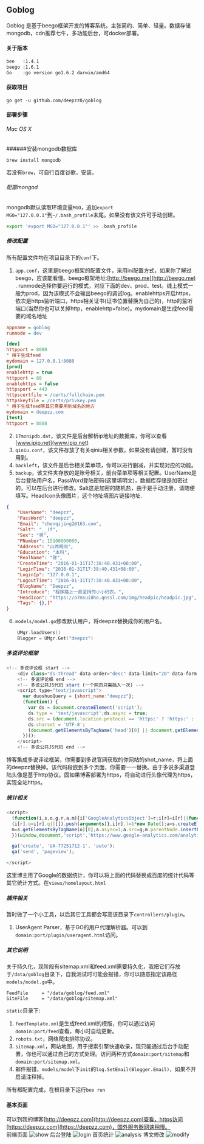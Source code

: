 ## Goblog 

Goblog 是基于beego框架开发的博客系统。主张简约、简单、轻量。数据存储mongodb，cdn推荐七牛，多功能后台，可docker部署。

#### 关于版本
``` sh
bee   :1.4.1
beego :1.6.1
Go    :go version go1.6.2 darwin/amd64
```

#### 获取项目 
```
go get -u github.com/deepzz0/goblog
```
#### 部署步骤
###### Mac OS X
######安装mongodb数据库
```
brew install mongodb
```
若没有<code>brew</code>，可自行百度谷歌，安装。
###### 配置mongod
mongodb默认读取环境变量<code>MGO</code>，追加<code>export MGO="127.0.0.1"</code>到<code>~/.bash_profile</code>末尾。如果没有该文件可手动创建。
``` sh
export 'export MGO="127.0.0.1"' >> .bash_profile
```

##### 修改配置
所有配置文件均在项目目录下的<code>conf</code>下。  
1. <code>app.conf</code>，这里是beego框架的配置文件，采用ini配置方式，如果你了解过beego，应该能看懂。beego框架地址:[http://beego.me](http://beego.me) .
runmode选择你要运行的模式，对应下面的dev、prod、test。线上模式一般为prod，因为该模式不会输出beego的调试log。enablehttps开启https，依次是https监听端口，https相关证书(证书位置替换为自己的)，http的监听端口(当然你也可以关掉http，enablehttp=false)。mydomain是生成feed需要的域名地址
``` ini
appname = goblog
runmode = dev 

[dev]
httpport = 8080
" 用于生成feed
mydomain = 127.0.0.1:8080
[prod]
enablehttp = true
httpport = 80
enablehttps = false
httpsport = 443
httpscertfile = /certs/fullchain.pem
httpskeyfile = /certs/privkey.pem
" 用于生成feed等其它需要用到域名的地方
mydomain = deepzz.com
[test]
httpport = 8888
```
2. <code>17monipdb.dat</code>，该文件是后台解析ip地址的数据库，你可以查看[www.ipip.net](www.ipip.net)
3. <code>qiniu.conf</code>，该文件存放了有关qiniu相关参数，如果没有请创建，暂时没有用到。
4. <code>backleft</code>，该文件是后台相关菜单项，你可以进行删减，并实现对应的功能。
5. <code>backup</code>，该文件夹存放的是账号相关，前台菜单项等相关配置。UserName是后台登陆用户名，PassWord登陆密码(这里填明文)，数据库存储是加密过的，可以在后台进行修改。Salt这是加密的随机盐，由于是手动注册，请随便填写。HeadIcon头像图片，这个地址填图片链接地址.
``` json
{
    "UserName": "deepzz",
    "PassWord": "deepzz",
    "Email": "chenqijing2@163.com",
    "Salt": "__(f",
    "Sex": "男",
    "PNumber": 15100000000,
    "Address": "山西胡同",
    "Education": "本科",
    "RealName": "陈",
    "CreateTime": "2016-01-31T17:38:40.431+08:00",
    "LoginTime": "2016-01-31T17:38:40.431+08:00",
    "LoginIp": "127.0.0.1",
    "LogoutTime": "2016-01-31T17:38:40.431+08:00",
    "BlogName": "Deepzz",
    "Introduce": "程序路上一直坚持的小小码农。",
    "HeadIcon": "https://o7msui8ho.qnssl.com/img/headpic/headpic.jpg",
    "Tags": {},)"
}
```
6. <code>models/model.go</code>修改默认用户，将deepzz替换成你的用户名。
``` go
	UMgr.loadUsers()
	Blogger = UMgr.Get("deepzz")
```

##### 多说评论框架  
``` js
<!-- 多说评论框 start -->
    <div class="ds-thread" data-order="desc" data-limit="20" data-form-position="top" data-thread-key="{{.ID}}" data-title="{{.Title}}" data-url="{{$.Domain}}/{{.URL}}"></div>
    <!-- 多说评论框 end -->
    <!-- 多说公共JS代码 start (一个网页只需插入一次) -->
    <script type="text/javascript">
      var duoshuoQuery = {short_name:"deepzz"};
      (function() {
        var ds = document.createElement('script');
        ds.type = 'text/javascript';ds.async = true;
        ds.src = (document.location.protocol == 'https:' ? 'https:' : 'http:') + '//static.duoshuo.com/embed.js';
        ds.charset = 'UTF-8';
        (document.getElementsByTagName('head')[0] || document.getElementsByTagName('body')[0]).appendChild(ds);
      })();
    </script>
    <!-- 多说公共JS代码 end -->
```
博客集成多说评论框架，你需要到多说官网获取的你网站的shot_name，将上面的deepzz替换掉。该代码段嵌到多个页面，你需要一一替换。由于多说多渠道登陆头像是基于http协议。固如果博客部署为https，将自动进行头像代理为https，实现全站https。

##### 统计相关  
``` js
<script>
  (function(i,s,o,g,r,a,m){i['GoogleAnalyticsObject']=r;i[r]=i[r]||function(){
  (i[r].q=i[r].q||[]).push(arguments)},i[r].l=1*new Date();a=s.createElement(o),
  m=s.getElementsByTagName(o)[0];a.async=1;a.src=g;m.parentNode.insertBefore(a,m)
  })(window,document,'script','https://www.google-analytics.com/analytics.js','ga');

  ga('create', 'UA-77251712-1', 'auto');
  ga('send', 'pageview');

</script>
```

这里博主用了Google的数据统计，你可以将上面的代码替换成百度的统计代码等其它统计方式。在<code>views/homelayout.html</code>

##### 插件相关  
暂时做了一个小工具，以后其它工具都会写高该目录下<code>controllers/plugin</code>。

1. UserAgent Parser，基于GO的用户代理解析器。可以到<code>domain:port/plugin/useragent.html</code>访问。

##### 其它说明  
关于持久化，现阶段有sitemap.xml和feed.xml需要持久化，我把它们存放于<code>/data/goblog</code>目录下，自我测试时可能会报错，你可以随意指定该路径<code>models/model.go</code>中。
```
FeedFile     = "/data/goblog/feed.xml"
SiteFile     = "/data/goblog/sitemap.xml"
```

<code>static</code>目录下:

1. <code>feedTemplate.xml</code>是生成feed.xml的模版，你可以通过访问<code>domain:port/feed</code>查看，每小时自动更新。
2. <code>robots.txt</code>，网络爬虫排除协议。
3. <code>sitemap.xml</code>，网站地图，用于搜索引擎快速收录，现只能通过后台手动配置，你也可以通过自己的方式处理。访问两种方式<code>domain:port/sitemap</code>和<code>domain:port/sitemap.xml</code>。
4. 邮件报错，<code>models/model</code>下<code>init</code>的<code>log.SetEmail(Blogger.Email)</code>，如果不开启请注释掉。

所有都配置完成，在根目录下运行<code>bee run</code>

#### 基本页面 
可以到我的博客[http://deepzz.com](http://deepzz.com)查看，https访问[https://deepzz.com](https://deepzz.com)，国外服务器网速稍慢。  
前端页面
![show](https://o7msui8ho.qnssl.com/img/home.png)
后台登陆
![login](https://o7msui8ho.qnssl.com/img/login.png)
首页统计
![analysis](https://o7msui8ho.qnssl.com/img/analysis.png)
博文修改
![modify](https://o7msui8ho.qnssl.com/img/modify.png)

